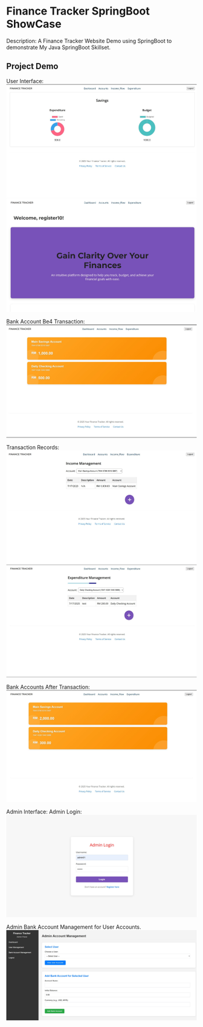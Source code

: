 # Finance Tracker SpringBoot ShowCase
Description: A Finance Tracker Website Demo using SpringBoot to demonstrate My Java SpringBoot Skillset.

## Project Demo
User Interface:
![User Dashboard](/Demo/FI_Dashboard.JPG)
![User Home](/Demo/FI_Home.JPG)

Bank Account Be4 Transaction:
![User Bank Acc Be4](/Demo/Acc_Be4.JPG)

Transaction Records:
![User Income](/Demo/FI_Income.JPG)
![User Expenditure](/Demo/FI_Exp.JPG)

Bank Accounts After Transaction:
![User Bank Acc After](/Demo/Acc_After.JPG)

Admin Interface:
Admin Login:
![Admin Login](/Demo/FI_Admin_Login.JPG)

Admin Bank Account Management for User Accounts.
![Admin Login](/Demo/FI_Admin_Bank_Acc.JPG)

